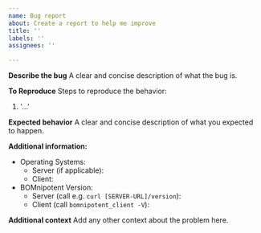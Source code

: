 ```yaml
---
name: Bug report
about: Create a report to help me improve
title: ''
labels: ''
assignees: ''

---
```


**Describe the bug**
A clear and concise description of what the bug is.

**To Reproduce**
Steps to reproduce the behavior:
1. '...'

**Expected behavior**
A clear and concise description of what you expected to happen.

**Additional information:**
- Operating Systems:
  - Server (if applicable):
  - Client:
- BOMnipotent Version:
  - Server (call e.g. `curl [SERVER-URL]/version`):
  - Client (call `bomnipotent_client -V`):

**Additional context**
Add any other context about the problem here.
